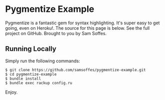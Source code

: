 # Pygmentize Example
Pygmentize is a fantastic gem for syntax highlighting. It's super easy to get going, even on Heroku!. The source for this page is below. See the full project on GitHub. Brought to you by Sam Soffes.

## Running Locally

Simply run the following commands:

    $ git clone https://github.com/samsoffes/pygmentize-example.git
    $ cd pygmentize-example
    $ bundle install
    $ bundle exec rackup config.ru

Enjoy.
